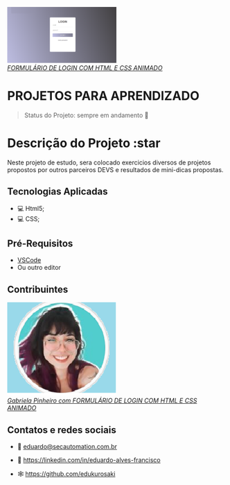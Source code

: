 
<p align="center">

[<img src="img/login_aula.png" width="50%"><br/><em>FORMULÁRIO DE LOGIN COM HTML E CSS ANIMADO</em>](https://www.instagram.com/ga.brielapinheiro)

</p>

<p align="center">
<h1>PROJETOS PARA APRENDIZADO</h1>
</p>

> Status do Projeto: sempre em andamento :runner:

# Descrição do Projeto :star

Neste projeto de estudo, sera colocado exercicios diversos de projetos propostos por outros parceiros DEVS e resultados de mini-dicas propostas.

## Tecnologias Aplicadas

- :computer: Html5;
- :computer: CSS;

## Pré-Requisitos

- [VSCode](https://code.visualstudio.com/docs)
- Ou outro editor

## Contribuintes

  [<img src="img/GabrielaPinheiro.png" width="50%"><br/><em>Gabriela Pinheiro com FORMULÁRIO DE LOGIN COM HTML E CSS ANIMADO</em>](https://www.instagram.com/ga.brielapinheiro)

## Contatos e redes sociais

- :email: eduardo@secautomation.com.br

- 🔗 https://linkedin.com/in/eduardo-alves-francisco

- 🕸️ https://github.com/edukurosaki
